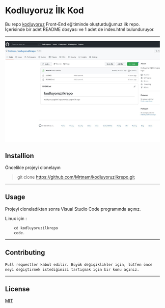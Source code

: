 # Kodluyoruz İlk Kod

 Bu repo [kodluyoruz](https://kodluyoruz.org/) Front-End eğitiminde oluşturduğumuz ilk repo. İçerisinde bir adet README dosyası ve 1 adet de index.html bulunduruyor.
 
 ----------------------------------------

 ![](proje.JPG)

## Installion

 Öncelikle projeyi clonelayın 
 
 > git clone https://github.com/Mrtnam/kodluyoruzilkrepo.git
 
 --------------------------------------------

## Usage

Projeyi cloneladıktan sonra Visual Studio Code programında açınız.

Linux için :

```linux
    cd kodluyoruzilkrepo
    code.
```

---------------------------------------------

## Contributing

    Pull requestler kabul edilir. Büyük değişiklikler için, lütfen önce neyi değiştirmek istediğinizi tartışmak için bir konu açınız.
    

------------------------------------------------


## License

 [MIT](https://choosealicense.com/licenses/mit/)


    